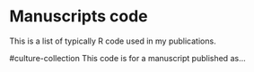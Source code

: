 # Manuscripts code
This is a list of typically R code used in my publications.

#culture-collection
This code is for a manuscript published as...
